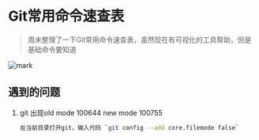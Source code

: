 # Git常用命令速查表

<!--more-->

> 周末整理了一下Git常用命令速查表，虽然现在有可视化的工具帮助，但是基础命令要知道

![mark](https://pic.yqqy.top/blog/20200705211549.jpg?imageMogr2/format/webp/interlace/1 "Git Cheat Sheet")

## 遇到的问题

1. git 出现old mode 100644 new mode 100755

   ```bash
   在当前目录打开git，输入代码 `git config --add core.filemode false`
   ```

   
